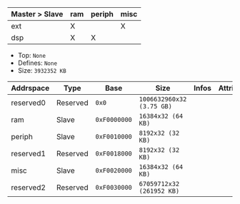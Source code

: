 | Master > Slave | ram | periph | misc |
| -------------- | --- | ------ | ---- |
| ext            | X   |        | X    |
| dsp            | X   | X      |      |



* Top:     `None`
* Defines: `None`
* Size:    `3932352 KB`

| Addrspace | Type     | Base         | Size                      | Infos | Attributes |
| --------- | -------- | ------------ | ------------------------- | ----- | ---------- |
| reserved0 | Reserved | `0x0`        | `1006632960x32 (3.75 GB)` |       |            |
| ram       | Slave    | `0xF0000000` | `16384x32 (64 KB)`        |       |            |
| periph    | Slave    | `0xF0010000` | `8192x32 (32 KB)`         |       |            |
| reserved1 | Reserved | `0xF0018000` | `8192x32 (32 KB)`         |       |            |
| misc      | Slave    | `0xF0020000` | `16384x32 (64 KB)`        |       |            |
| reserved2 | Reserved | `0xF0030000` | `67059712x32 (261952 KB)` |       |            |
